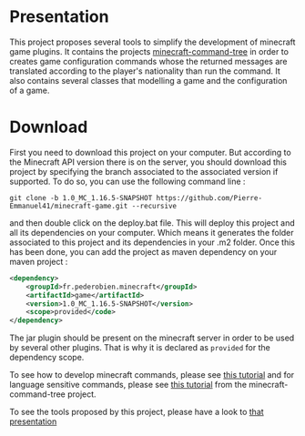 # Presentation

This project proposes several tools to simplify the development of minecraft game plugins. It contains the projects [minecraft-command-tree](https://github.com/Pierre-Emmanuel41/minecraft-command-tree) in order to creates game configuration commands whose the returned messages are translated according to the player's nationality than run the command. It also contains several classes that modelling a game and the configuration of a game.

# Download

First you need to download this project on your computer. But according to the Minecraft API version there is on the server, you should download this project by specifying the branch associated to the associated version if supported. To do so, you can use the following command line :

```git
git clone -b 1.0_MC_1.16.5-SNAPSHOT https://github.com/Pierre-Emmanuel41/minecraft-game.git --recursive
```

and then double click on the deploy.bat file. This will deploy this project and all its dependencies on your computer. Which means it generates the folder associated to this project and its dependencies in your .m2 folder. Once this has been done, you can add the project as maven dependency on your maven project :

```xml
<dependency>
	<groupId>fr.pederobien.minecraft</groupId>
	<artifactId>game</artifactId>
	<version>1.0_MC_1.16.5-SNAPSHOT</version>
	<scope>provided</code>
</dependency>
```

The jar plugin should be present on the minecraft server in order to be used by several other plugins. That is why it is declared as <code>provided</code> for the dependency scope.

To see how to develop minecraft commands, please see [this tutorial](https://github.com/Pierre-Emmanuel41/minecraft-command-tree/blob/1.0_MC_1.16.5-SNAPSHOT/Tutorial.md) and for language sensitive commands, please see [this tutorial](https://github.com/Pierre-Emmanuel41/minecraft-command-tree/blob/1.0_MC_1.16.5-SNAPSHOT/Tutorial_language.md) from the minecraft-command-tree project.

To see the tools proposed by this project, please have a look to [that presentation](https://github.com/Pierre-Emmanuel41/minecraft-command-tree/blob/1.0_MC_1.16.5-SNAPSHOT/Presentation.md)